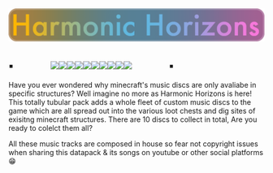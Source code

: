## ![ ](https://github.com/technodono/Datapacks/blob/main/Harmonic%20Horizons/Images/logo_dark.png?raw=true)
## ▪      ![ ](https://cdn.modrinth.com/data/cached_images/462ccb9d26f72d341fdb03543ca6e6c62ebfcc84_0.webp)![ ](https://cdn.modrinth.com/data/cached_images/fb2dde01d08bc0de923928af74ec354bef99cdb6_0.webp)![ ](https://cdn.modrinth.com/data/cached_images/1a1adff9621f8d562f05aafe4e018f9183960be7_0.webp)![ ](https://cdn.modrinth.com/data/cached_images/321c5d22f7b1a32b19b103f7a5acf31cc62fceca_0.webp)![ ](https://cdn.modrinth.com/data/cached_images/269d19c31740a6722393729769340a01ca4a1d0b_0.webp)![ ](https://cdn.modrinth.com/data/cached_images/bde0ab7fa228c18d8b2885e007164679c8855ea7_0.webp)![ ](https://cdn.modrinth.com/data/cached_images/91fa599055f04408bc334c05e86b18bc66ca73be_0.webp)![ ](https://cdn.modrinth.com/data/cached_images/09120e0d455975ad4ab4da2d9835cdd1b8534986_0.webp)![ ](https://cdn.modrinth.com/data/cached_images/e30da50f62904d9e7968e854f45df56425bc1085_0.webp)![ ](https://cdn.modrinth.com/data/cached_images/3c321d22b1360a3bcbccf25ec8778bb261b9486d_0.webp)      ▪

Have you ever wondered why minecraft's music discs are only avaliabe in specific structures? Well imagine no more as Harmonic Horizons is here! This totally tubular pack adds a whole fleet of custom music discs to the game which are all spread out into the various loot chests and dig sites of exisitng minecraft structures. There are 10 discs to collect in total, Are you ready to colelct them all?

All these music tracks are composed in house so fear not copyright issues when sharing this datapack & its songs on youtube or other social platforms 😁

